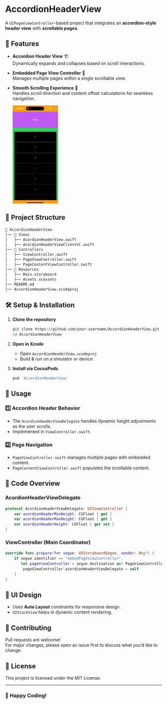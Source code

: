 # AccordionHeaderView

A `UIPageViewController`-based project that integrates an **accordion-style header view** with **scrollable pages**.

## 🚀 Features

- **Accordion Header View** 🏗️  
  Dynamically expands and collapses based on scroll interactions.
  
- **Embedded Page View Controller** 📖  
  Manages multiple pages within a single scrollable view.

- **Smooth Scrolling Experience** 🎯  
  Handles scroll direction and content offset calculations for seamless navigation.
  
  ![animation](Assets/animation.gif)

## 📂 Project Structure

```
📁 AccordionHeaderView
│── 📁 Views
│   ├── AcordionHeaderView.swift
│   ├── AcordionHeaderViewClientVC.swift
│── 📁 Controllers
│   ├── ViewController.swift
│   ├── PageViewController.swift
│   ├── PageContentViewController.swift
│── 📁 Resources
│   ├── Main.storyboard
│   ├── Assets.xcassets
│── README.md
│── AccordionHeaderView.xcodeproj
```

## 🛠️ Setup & Installation

1. **Clone the repository**  
   ```sh
   git clone https://github.com/your-username/AccordionHeaderView.git
   cd AccordionHeaderView
   ```
2. **Open in Xcode**  
   - Open `AccordionHeaderView.xcodeproj`
   - Build & run on a simulator or device


3. **Install via CocoaPods**
   ```sh
   pod 'AccordionHeaderView'
   ```
## 📌 Usage

### 1️⃣ **Accordion Header Behavior**
- The `AcordionHeaderViewDelegate` handles dynamic height adjustments as the user scrolls.
- Implemented in `ViewController.swift`.

### 2️⃣ **Page Navigation**
- `PageViewController.swift` manages multiple pages with embedded content.
- `PageContentViewController.swift` populates the scrollable content.

## 📖 Code Overview

### **AcordionHeaderViewDelegate**
```swift
protocol AcordionHeaderViewDelegate: UIViewController {
    var acordionHeaderMinHeight: CGFloat { get }
    var acordionHeaderMaxHeight: CGFloat { get }
    var acordionHeaderHeight: CGFloat { get set }
}
```

### **ViewController (Main Coordinator)**
```swift
override func prepare(for segue: UIStoryboardSegue, sender: Any?) {
    if segue.identifier == "embedPageViewController",
       let pageViewController = segue.destination as? PageViewController {
        pageViewController.acordionHeaderViewDelegate = self
    }
}
```

## 🎨 UI Design
- Uses **Auto Layout** constraints for responsive design.
- `UIStackView` helps in dynamic content rendering.

## 🤝 Contributing
Pull requests are welcome!  
For major changes, please open an issue first to discuss what you’d like to change.

## 📜 License
This project is licensed under the MIT License.

---

### 🚀 Happy Coding!
